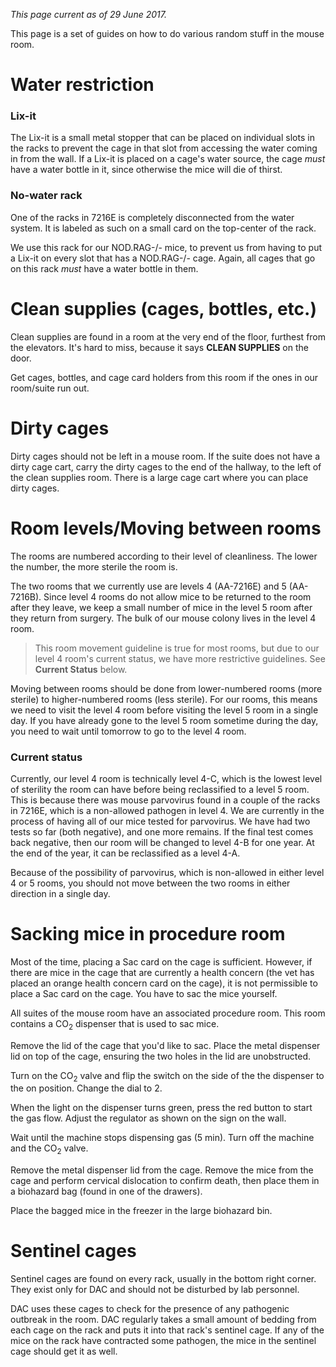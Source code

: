 <!-- TITLE: Room Procedures -->

*This page current as of 29 June 2017.*

This page is a set of guides on how to do various random stuff in the mouse room.

# Water restriction
### Lix-it
The Lix-it is a small metal stopper that can be placed on individual slots in the racks to prevent the cage in that slot from accessing the water coming in from the wall. If a Lix-it is placed on a cage's water source, the cage *must* have a water bottle in it, since otherwise the mice will die of thirst.

### No-water rack
One of the racks in 7216E is completely disconnected from the water system. It is labeled as such on a small card on the top-center of the rack.

We use this rack for our NOD.RAG-/- mice, to prevent us from having to put a Lix-it on every slot that has a NOD.RAG-/- cage. Again, all cages that go on this rack *must* have a water bottle in them.
# Clean supplies (cages, bottles, etc.)
Clean supplies are found in a room at the very end of the floor, furthest from the elevators. It's hard to miss, because it says **CLEAN SUPPLIES** on the door.

Get cages, bottles, and cage card holders from this room if the ones in our room/suite run out.

# Dirty cages
Dirty cages should not be left in a mouse room. If the suite does not have a dirty cage cart, carry the dirty cages to the end of the hallway, to the left of the clean supplies room. There is a large cage cart where you can place dirty cages.

# Room levels/Moving between rooms
The rooms are numbered according to their level of cleanliness. The lower the number, the more sterile the room is.

The two rooms that we currently use are levels 4 (AA-7216E) and 5 (AA-7216B). Since level 4 rooms do not allow mice to be returned to the room after they leave, we keep a small number of mice in the level 5 room after they return from surgery. The bulk of our mouse colony lives in the level 4 room.

> This room movement guideline is true for most rooms, but due to our level 4 room's current status, we have more restrictive guidelines. See **Current Status** below.

Moving between rooms should be done from lower-numbered rooms (more sterile) to higher-numbered rooms (less sterile). For our rooms, this means we need to visit the level 4 room before visiting the level 5 room in a single day. If you have already gone to the level 5 room sometime during the day, you need to wait until tomorrow to go to the level 4 room.

### Current status

Currently, our level 4 room is technically level 4-C, which is the lowest level of sterility the room can have before being reclassified to a level 5 room. This is because there was mouse parvovirus found in a couple of the racks in 7216E, which is a non-allowed pathogen in level 4. We are currently in the process of having all of our mice tested for parvovirus. We have had two tests so far (both negative), and one more remains. If the final test comes back negative, then our room will be changed to level 4-B for one year. At the end of the year, it can be reclassified as a level 4-A.

Because of the possibility of parvovirus, which is non-allowed in either level 4 or 5 rooms, you should not move between the two rooms in either direction in a single day.

# Sacking mice in procedure room
Most of the time, placing a Sac card on the cage is sufficient. However, if there are mice in the cage that are currently a health concern (the vet has placed an orange health concern card on the cage), it is not permissible to place a Sac card on the cage. You have to sac the mice yourself.

All suites of the mouse room have an associated procedure room. This room contains a CO<sub>2</sub> dispenser that is used to sac mice. 

Remove the lid of the cage that you'd like to sac. Place the metal dispenser lid on top of the cage, ensuring the two holes in the lid are unobstructed.

Turn on the CO<sub>2</sub> valve and flip the switch on the side of the the dispenser to the on position. Change the dial to 2.

When the light on the dispenser turns green, press the red button to start the gas flow. Adjust the regulator as shown on the sign on the wall.

Wait until the machine stops dispensing gas (5 min). Turn off the machine and the CO<sub>2</sub> valve.

Remove the metal dispenser lid from the cage. Remove the mice from the cage and perform cervical dislocation to confirm death, then place them in a biohazard bag (found in one of the drawers).

Place the bagged mice in the freezer in the large biohazard bin.

# Sentinel cages
Sentinel cages are found on every rack, usually in the bottom right corner. They exist only for DAC and should not be disturbed by lab personnel.

DAC uses these cages to check for the presence of any pathogenic outbreak in the room. DAC regularly takes a small amount of bedding from each cage on the rack and puts it into that rack's sentinel cage. If any of the mice on the rack have contracted some pathogen, the mice in the sentinel cage should get it as well.
